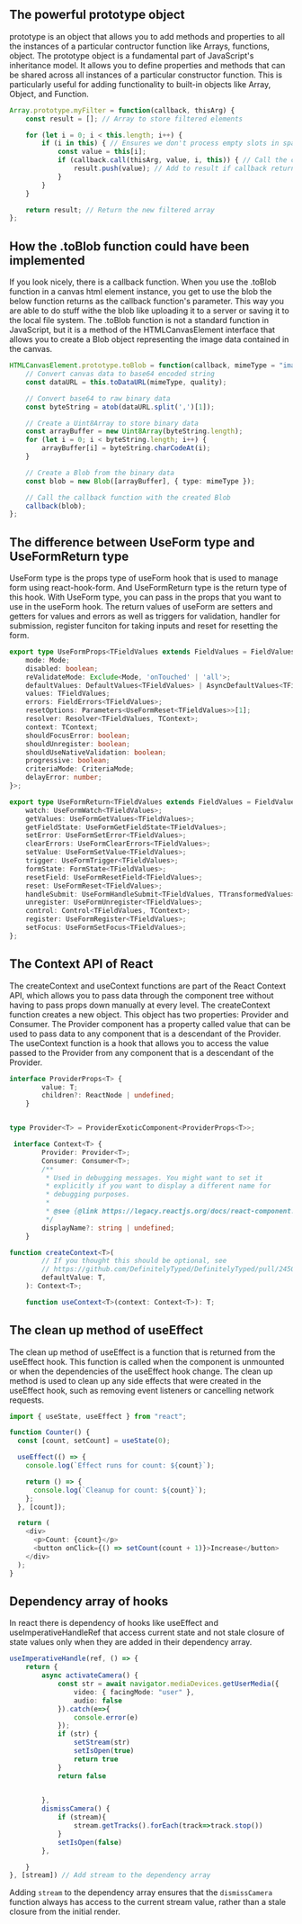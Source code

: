 ## The powerful prototype object
prototype is an object that allows you to add methods and properties to all the instances of a particular contructor function like Arrays, functions, object. The prototype object is a fundamental part of JavaScript's inheritance model. It allows you to define properties and methods that can be shared across all instances of a particular constructor function. This is particularly useful for adding functionality to built-in objects like Array, Object, and Function.

```typescript
Array.prototype.myFilter = function(callback, thisArg) {
    const result = []; // Array to store filtered elements

    for (let i = 0; i < this.length; i++) {
        if (i in this) { // Ensures we don't process empty slots in sparse arrays
            const value = this[i];
            if (callback.call(thisArg, value, i, this)) { // Call the callback with (value, index, array)
                result.push(value); // Add to result if callback returns true
            }
        }
    }

    return result; // Return the new filtered array
};

```
## How the .toBlob function could have been implemented

If you look nicely, there is a callback function. When you use the .toBlob function in a canvas html element instance, you get to use the blob the below function returns as the callback function's parameter. This way you are able to do stuff withe the blob like uploading it to a server or saving it to the local file system. The .toBlob function is not a standard function in JavaScript, but it is a method of the HTMLCanvasElement interface that allows you to create a Blob object representing the image data contained in the canvas.

```typescript
HTMLCanvasElement.prototype.toBlob = function(callback, mimeType = "image/png", quality) {
    // Convert canvas data to base64 encoded string
    const dataURL = this.toDataURL(mimeType, quality);

    // Convert base64 to raw binary data
    const byteString = atob(dataURL.split(',')[1]);

    // Create a Uint8Array to store binary data
    const arrayBuffer = new Uint8Array(byteString.length);
    for (let i = 0; i < byteString.length; i++) {
        arrayBuffer[i] = byteString.charCodeAt(i);
    }

    // Create a Blob from the binary data
    const blob = new Blob([arrayBuffer], { type: mimeType });

    // Call the callback function with the created Blob
    callback(blob);
};
```
## The difference between UseForm type and UseFormReturn type

UseForm type is the props type of useForm hook that is used to manage form using react-hook-form. And UseFormReturn type is the return type of this hook. With UseForm type, you can pass in the props that you want to use in the useForm hook. The return values of useForm are setters and getters for values and errors as well as triggers for validation, handler for submission, register funciton for taking inputs and reset for resetting the form.

```typescript
export type UseFormProps<TFieldValues extends FieldValues = FieldValues, TContext = any> = Partial<{
    mode: Mode;
    disabled: boolean;
    reValidateMode: Exclude<Mode, 'onTouched' | 'all'>;
    defaultValues: DefaultValues<TFieldValues> | AsyncDefaultValues<TFieldValues>;
    values: TFieldValues;
    errors: FieldErrors<TFieldValues>;
    resetOptions: Parameters<UseFormReset<TFieldValues>>[1];
    resolver: Resolver<TFieldValues, TContext>;
    context: TContext;
    shouldFocusError: boolean;
    shouldUnregister: boolean;
    shouldUseNativeValidation: boolean;
    progressive: boolean;
    criteriaMode: CriteriaMode;
    delayError: number;
}>;
```
```typescript
export type UseFormReturn<TFieldValues extends FieldValues = FieldValues, TContext = any, TTransformedValues extends FieldValues | undefined = undefined> = {
    watch: UseFormWatch<TFieldValues>;
    getValues: UseFormGetValues<TFieldValues>;
    getFieldState: UseFormGetFieldState<TFieldValues>;
    setError: UseFormSetError<TFieldValues>;
    clearErrors: UseFormClearErrors<TFieldValues>;
    setValue: UseFormSetValue<TFieldValues>;
    trigger: UseFormTrigger<TFieldValues>;
    formState: FormState<TFieldValues>;
    resetField: UseFormResetField<TFieldValues>;
    reset: UseFormReset<TFieldValues>;
    handleSubmit: UseFormHandleSubmit<TFieldValues, TTransformedValues>;
    unregister: UseFormUnregister<TFieldValues>;
    control: Control<TFieldValues, TContext>;
    register: UseFormRegister<TFieldValues>;
    setFocus: UseFormSetFocus<TFieldValues>;
};
```

## The Context API of React

The createContext and useContext functions are part of the React Context API, which allows you to pass data through the component tree without having to pass props down manually at every level. The createContext function creates a new object. This object has two properties: Provider and Consumer. The Provider component has a property called value that can be used to pass data to any component that is a descendant of the Provider. The useContext function is a hook that allows you to access the value passed to the Provider from any component that is a descendant of the Provider.

```typescript
interface ProviderProps<T> {
        value: T;
        children?: ReactNode | undefined;
    }
```
```typescript

type Provider<T> = ProviderExoticComponent<ProviderProps<T>>;

 interface Context<T> {
        Provider: Provider<T>;
        Consumer: Consumer<T>;
        /**
         * Used in debugging messages. You might want to set it
         * explicitly if you want to display a different name for
         * debugging purposes.
         *
         * @see {@link https://legacy.reactjs.org/docs/react-component.html#displayname Legacy React Docs}
         */
        displayName?: string | undefined;
    }
```
```typescript
function createContext<T>(
        // If you thought this should be optional, see
        // https://github.com/DefinitelyTyped/DefinitelyTyped/pull/24509#issuecomment-382213106
        defaultValue: T,
    ): Context<T>;

    function useContext<T>(context: Context<T>): T;
```

## The clean up method of useEffect
The clean up method of useEffect is a function that is returned from the useEffect hook. This function is called when the component is unmounted or when the dependencies of the useEffect hook change. The clean up method is used to clean up any side effects that were created in the useEffect hook, such as removing event listeners or cancelling network requests.

```typescript
import { useState, useEffect } from "react";

function Counter() {
  const [count, setCount] = useState(0);

  useEffect(() => {
    console.log(`Effect runs for count: ${count}`);

    return () => {
      console.log(`Cleanup for count: ${count}`);
    };
  }, [count]);

  return (
    <div>
      <p>Count: {count}</p>
      <button onClick={() => setCount(count + 1)}>Increase</button>
    </div>
  );
}

```

## Dependency array of hooks
In react there is dependency of hooks like useEffect and useImperativeHandleRef that access current state and not stale closure of state values only when they are added in their dependency array.
```typescript
useImperativeHandle(ref, () => {
    return {
        async activateCamera() {
            const str = await navigator.mediaDevices.getUserMedia({
                video: { facingMode: "user" },
                audio: false
            }).catch(e=>{
                console.error(e)
            });
            if (str) {
                setStream(str)      
                setIsOpen(true)
                return true
            }
            return false
            

        },
        dismissCamera() {
            if (stream){
                stream.getTracks().forEach(track=>track.stop())
            }
            setIsOpen(false)
        },

    }
}, [stream]) // Add stream to the dependency array
```
Adding `stream` to the dependency array ensures that the `dismissCamera` function always has access to the current stream value, rather than a stale closure from the initial render.
